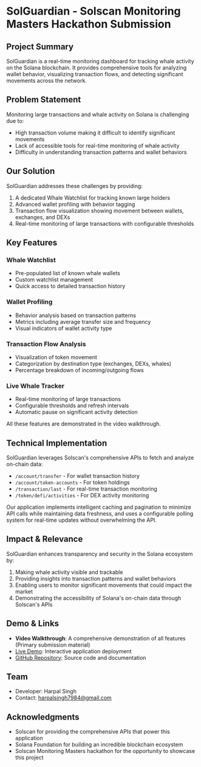 # SolGuardian - Solscan Monitoring Masters Hackathon Submission

## Project Summary

SolGuardian is a real-time monitoring dashboard for tracking whale activity on the Solana blockchain. It provides comprehensive tools for analyzing wallet behavior, visualizing transaction flows, and detecting significant movements across the network.

## Problem Statement

Monitoring large transactions and whale activity on Solana is challenging due to:
- High transaction volume making it difficult to identify significant movements
- Lack of accessible tools for real-time monitoring of whale activity
- Difficulty in understanding transaction patterns and wallet behaviors

## Our Solution

SolGuardian addresses these challenges by providing:
1. A dedicated Whale Watchlist for tracking known large holders
2. Advanced wallet profiling with behavior tagging
3. Transaction flow visualization showing movement between wallets, exchanges, and DEXs
4. Real-time monitoring of large transactions with configurable thresholds

## Key Features

### Whale Watchlist
- Pre-populated list of known whale wallets
- Custom watchlist management
- Quick access to detailed transaction history

### Wallet Profiling
- Behavior analysis based on transaction patterns
- Metrics including average transfer size and frequency
- Visual indicators of wallet activity type

### Transaction Flow Analysis
- Visualization of token movement
- Categorization by destination type (exchanges, DEXs, whales)
- Percentage breakdown of incoming/outgoing flows

### Live Whale Tracker
- Real-time monitoring of large transactions
- Configurable thresholds and refresh intervals
- Automatic pause on significant activity detection

All these features are demonstrated in the video walkthrough.

## Technical Implementation

SolGuardian leverages Solscan's comprehensive APIs to fetch and analyze on-chain data:

- `/account/transfer` - For wallet transaction history
- `/account/token-accounts` - For token holdings
- `/transaction/last` - For real-time transaction monitoring
- `/token/defi/activities` - For DEX activity monitoring

Our application implements intelligent caching and pagination to minimize API calls while maintaining data freshness, and uses a configurable polling system for real-time updates without overwhelming the API.

## Impact & Relevance

SolGuardian enhances transparency and security in the Solana ecosystem by:

1. Making whale activity visible and trackable
2. Providing insights into transaction patterns and wallet behaviors
3. Enabling users to monitor significant movements that could impact the market
4. Demonstrating the accessibility of Solana's on-chain data through Solscan's APIs

## Demo & Links

- **Video Walkthrough**: A comprehensive demonstration of all features (Primary submission material)
- [Live Demo](https://harpal88.github.io/solguardian): Interactive application deployment
- [GitHub Repository](https://github.com/harpal88/solguardian): Source code and documentation

## Team

- Developer: Harpal Singh
- Contact: harpalsingh7984@gmail.com

## Acknowledgments

- Solscan for providing the comprehensive APIs that power this application
- Solana Foundation for building an incredible blockchain ecosystem
- Solscan Monitoring Masters hackathon for the opportunity to showcase this project
